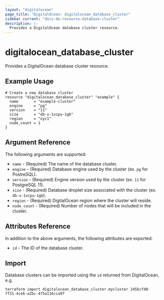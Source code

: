```yaml
---
layout: "digitalocean"
page_title: "DigitalOcean: digitalocean_database_cluster"
sidebar_current: "docs-do-resource-database-cluster"
description: |-
  Provides a DigitalOcean database cluster resource.
---
```


# digitalocean\_database\_cluster

Provides a DigitalOcean database cluster resource.

## Example Usage

```hcl
# Create a new database cluster
resource "digitalocean_database_cluster" "example" {
  name       = "example-cluster"
  engine     = "pg"
  version    = "11"
  size       = "db-s-1vcpu-1gb"
  region     = "nyc1"
  node_count = 1
}
```

## Argument Reference

The following arguments are supported:

* `name` - (Required) The name of the database cluster.
* `engine` - (Required) Database engine used by the cluster (ex. `pg` for PostreSQL).
* `version` - (Required) Engine version used by the cluster (ex. `11` for PostgreSQL 11).
* `size` - (Required) Database droplet size associated with the cluster (ex. `db-s-1vcpu-1gb`).
* `region` - (Required) DigitalOcean region where the cluster will reside.
* `node_count` - (Required) Number of nodes that will be included in the cluster.

## Attributes Reference

In addition to the above arguments, the following attributes are exported:

* `id` - The ID of the database cluster.

## Import

Database clusters can be imported using the `id` returned from DigitalOcean, e.g.

```
terraform import digitalocean_database_cluster.mycluster 245bcfd0-7f31-4ce6-a2bc-475a116cca97
```
